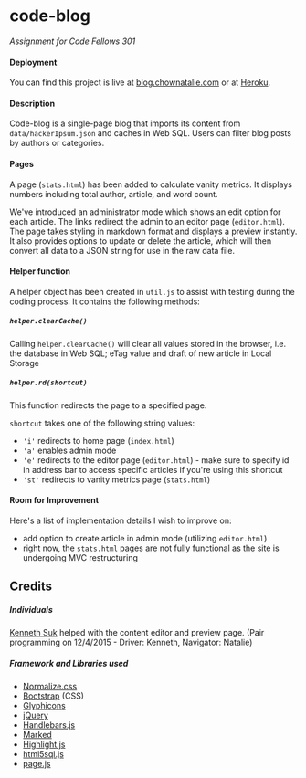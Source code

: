 # code-blog
_Assignment for Code Fellows 301_

#### Deployment
You can find this project is live at [blog.chownatalie.com](http://blog.chownatalie.com) or at [Heroku](https://xxnatc-blog.herokuapp.com).

#### Description
Code-blog is a single-page blog that imports its content from `data/hackerIpsum.json` and caches in Web SQL. Users can filter blog posts by authors or categories.

#### Pages
A page (`stats.html`) has been added to calculate vanity metrics. It displays numbers including total author, article, and word count.

We've introduced an administrator mode which shows an edit option for each article. The links redirect the admin to an editor page (`editor.html`). The page takes styling in markdown format and displays a preview instantly. It also provides options to update or delete the article, which will then convert all data to a JSON string for use in the raw data file.

#### Helper function
A helper object has been created in `util.js` to assist with testing during the coding process. It contains the following methods:

##### `helper.clearCache()`
Calling `helper.clearCache()` will clear all values stored in the browser, i.e. the database in Web SQL; eTag value and draft of new article in Local Storage

##### `helper.rd(shortcut)`
This function redirects the page to a specified page.

`shortcut` takes one of the following string values:
- `'i'` redirects to home page (`index.html`)
- `'a'` enables admin mode
- `'e'` redirects to the editor page (`editor.html`) - make sure to specify id in address bar to access specific articles if you're using this shortcut
- `'st'` redirects to vanity metrics page (`stats.html`)

#### Room for Improvement
Here's a list of implementation details I wish to improve on:
- add option to create article in admin mode (utilizing `editor.html`)
- right now, the `stats.html` pages are not fully functional as the site is undergoing MVC restructuring

## Credits
##### Individuals
[Kenneth Suk](https://github.com/suhk) helped with the content editor and preview page. (Pair programming on 12/4/2015 - Driver: Kenneth, Navigator: Natalie)

##### Framework and Libraries used
- [Normalize.css](http://necolas.github.io/normalize.css/)
- [Bootstrap](http://getbootstrap.com/) (CSS)
- [Glyphicons](http://glyphicons.com/)
- [jQuery](http://jquery.com/)
- [Handlebars.js](http://handlebarsjs.com/)
- [Marked](https://github.com/chjj/marked)
- [Highlight.js](https://highlightjs.org/)
- [html5sql.js](http://html5sql.com/)
- [page.js](https://github.com/visionmedia/page.js)
